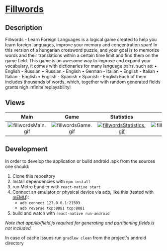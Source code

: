 # [Fillwords](https://play.google.com/store/apps/details?id=com.fillwordsFree)

## Description

Fillwords - Learn Foreign Languages is a logical game created to help you learn foreign languages, improve your memory and concentration span!
In this version of a hungarian crossword puzzle, and your goal is to memorize words and their translations within a certain time limit and find them on the game field.
This game is an awesome way to improve and expand your vocabulary, it comes with dictionaries for many language pairs, such as:
• English - Russian
• Russian - English
• German - Italian
• English - Italian
• Italian - English
• English - Spanish
• Spanish - English
Each of them includes thousands of words, which, together with random generated fields grants nigh infinite replayability!

## Views

Main|Game|Statistics|Settings|
:---:|:---:|:---:|:---:|
![fillwordsMain.gif](https://s3.gifyu.com/images/fillwordsMain.gif) |  ![fillwordsGame.gif](https://s3.gifyu.com/images/fillwordsGame.gif) | [![fillwordsStatistics.gif](https://s3.gifyu.com/images/fillwordsStatistics.gif)](https://gifyu.com/image/kVF1) | ![fillwordsOptions.gif](https://s3.gifyu.com/images/fillwordsOptions.gif)

## Development

In order to develop the application or build android .apk from the sources one should:
1. Clone this repository
2. Install dependencies with `npm install`
3. run Metro bundler with `react-native start`
4. Connect an emulator or physical device via adb, like this (tested with [mEMU](https://www.memuplay.com/)):
	- `adb connect 127.0.0.1:21503`
	- `adb reverse tcp:8081 tcp:8081`
5. build and watch with `react-native run-android`

*Note that app/lib/field.js required for generating and partitioning fields is not included.*

In case of cache issues run `gradlew clean` from the project's android directory
